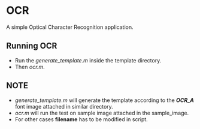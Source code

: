 # OCR
A simple Optical Character Recognition application. 
## Running OCR
  * Run the *generate_template.m* inside the template directory.
  * Then *ocr.m*.
## NOTE
* *generate_template.m* will generate the template according to the **_OCR_A_** font image attached in similar directory.
* *ocr.m* will run the test on sample image attached in the sample_image.
* For other cases **filename** has to be modified in script.
